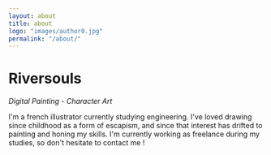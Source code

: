 ```yaml
---
layout: about
title: about
logo: "images/author0.jpg"
permalink: "/about/"
--- 
```

# Riversouls
*Digital Painting - Character Art*

I'm a french illustrator currently studying engineering. I've loved drawing since childhood as a form of escapism, and since that interest has drifted to painting and honing my skills. I'm currently working as freelance during my studies, so don't hesitate to contact me !
